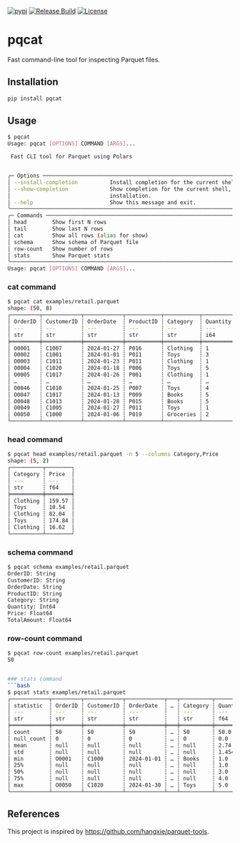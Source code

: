 [![pypi](https://img.shields.io/pypi/v/pqcat.svg)](https://pypi.python.org/pypi/pqcat) [![Release Build](https://github.com/speed1313/pqcat/actions/workflows/publish.yml/badge.svg)](https://github.com/speed1313/pqcat/actions/workflows/publish.yml) [![License](https://img.shields.io/badge/License-Apache_2.0-blue.svg)](https://opensource.org/licenses/Apache-2.0)
# pqcat

Fast command-line tool for inspecting Parquet files.

## Installation

```bash
pip install pqcat
```


## Usage

```bash
$ pqcat
Usage: pqcat [OPTIONS] COMMAND [ARGS]...

 Fast CLI tool for Parquet using Polars


╭─ Options ──────────────────────────────────────────────────────────────────────────────────────────────╮
│ --install-completion          Install completion for the current shell.                                │
│ --show-completion             Show completion for the current shell, to copy it or customize the       │
│                               installation.                                                            │
│ --help                        Show this message and exit.                                              │
╰────────────────────────────────────────────────────────────────────────────────────────────────────────╯
╭─ Commands ─────────────────────────────────────────────────────────────────────────────────────────────╮
│ head        Show first N rows                                                                          │
│ tail        Show last N rows                                                                           │
│ cat         Show all rows (alias for show)                                                             │
│ schema      Show schema of Parquet file                                                                │
│ row-count   Show number of rows                                                                        │
│ stats       Show Parquet stats                                                                         │
╰────────────────────────────────────────────────────────────────────────────────────────────────────────╯
Usage: pqcat [OPTIONS] COMMAND [ARGS]...
```


### cat command
```bash
$ pqcat cat examples/retail.parquet
shape: (50, 8)
┌─────────┬────────────┬────────────┬───────────┬───────────┬──────────┬────────┬─────────────┐
│ OrderID ┆ CustomerID ┆ OrderDate  ┆ ProductID ┆ Category  ┆ Quantity ┆ Price  ┆ TotalAmount │
│ ---     ┆ ---        ┆ ---        ┆ ---       ┆ ---       ┆ ---      ┆ ---    ┆ ---         │
│ str     ┆ str        ┆ str        ┆ str       ┆ str       ┆ i64      ┆ f64    ┆ f64         │
╞═════════╪════════════╪════════════╪═══════════╪═══════════╪══════════╪════════╪═════════════╡
│ O0001   ┆ C1007      ┆ 2024-01-27 ┆ P016      ┆ Clothing  ┆ 1        ┆ 159.57 ┆ 159.57      │
│ O0002   ┆ C1001      ┆ 2024-01-01 ┆ P011      ┆ Toys      ┆ 3        ┆ 10.54  ┆ 31.62       │
│ O0003   ┆ C1011      ┆ 2024-01-23 ┆ P011      ┆ Clothing  ┆ 1        ┆ 82.04  ┆ 82.04       │
│ O0004   ┆ C1020      ┆ 2024-01-18 ┆ P006      ┆ Toys      ┆ 5        ┆ 174.84 ┆ 874.2       │
│ O0005   ┆ C1017      ┆ 2024-01-26 ┆ P001      ┆ Clothing  ┆ 1        ┆ 16.62  ┆ 16.62       │
│ …       ┆ …          ┆ …          ┆ …         ┆ …         ┆ …        ┆ …      ┆ …           │
│ O0046   ┆ C1010      ┆ 2024-01-25 ┆ P007      ┆ Toys      ┆ 4        ┆ 93.06  ┆ 372.24      │
│ O0047   ┆ C1017      ┆ 2024-01-13 ┆ P009      ┆ Books     ┆ 5        ┆ 14.31  ┆ 71.55       │
│ O0048   ┆ C1013      ┆ 2024-01-28 ┆ P015      ┆ Books     ┆ 5        ┆ 106.63 ┆ 533.15      │
│ O0049   ┆ C1005      ┆ 2024-01-27 ┆ P011      ┆ Toys      ┆ 1        ┆ 105.6  ┆ 105.6       │
│ O0050   ┆ C1000      ┆ 2024-01-06 ┆ P019      ┆ Groceries ┆ 2        ┆ 47.31  ┆ 94.62       │
└─────────┴────────────┴────────────┴───────────┴───────────┴──────────┴────────┴─────────────┘
```

### head command
```bash
$ pqcat head examples/retail.parquet -n 5 --columns Category,Price
shape: (5, 2)
┌──────────┬────────┐
│ Category ┆ Price  │
│ ---      ┆ ---    │
│ str      ┆ f64    │
╞══════════╪════════╡
│ Clothing ┆ 159.57 │
│ Toys     ┆ 10.54  │
│ Clothing ┆ 82.04  │
│ Toys     ┆ 174.84 │
│ Clothing ┆ 16.62  │
└──────────┴────────┘
```

### schema command
```bash
$ pqcat schema examples/retail.parquet
OrderID: String
CustomerID: String
OrderDate: String
ProductID: String
Category: String
Quantity: Int64
Price: Float64
TotalAmount: Float64
```

### row-count command
```bash
$ pqcat row-count examples/retail.parquet
50


### stats command
```bash
$ pqcat stats examples/retail.parquet
┌────────────┬─────────┬────────────┬────────────┬───┬──────────┬──────────┬───────────┬─────────────┐
│ statistic  ┆ OrderID ┆ CustomerID ┆ OrderDate  ┆ … ┆ Category ┆ Quantity ┆ Price     ┆ TotalAmount │
│ ---        ┆ ---     ┆ ---        ┆ ---        ┆   ┆ ---      ┆ ---      ┆ ---       ┆ ---         │
│ str        ┆ str     ┆ str        ┆ str        ┆   ┆ str      ┆ f64      ┆ f64       ┆ f64         │
╞════════════╪═════════╪════════════╪════════════╪═══╪══════════╪══════════╪═══════════╪═════════════╡
│ count      ┆ 50      ┆ 50         ┆ 50         ┆ … ┆ 50       ┆ 50.0     ┆ 50.0      ┆ 50.0        │
│ null_count ┆ 0       ┆ 0          ┆ 0          ┆ … ┆ 0        ┆ 0.0      ┆ 0.0       ┆ 0.0         │
│ mean       ┆ null    ┆ null       ┆ null       ┆ … ┆ null     ┆ 2.74     ┆ 88.6722   ┆ 231.8516    │
│ std        ┆ null    ┆ null       ┆ null       ┆ … ┆ null     ┆ 1.454199 ┆ 59.740505 ┆ 201.475002  │
│ min        ┆ O0001   ┆ C1000      ┆ 2024-01-01 ┆ … ┆ Books    ┆ 1.0      ┆ 10.54     ┆ 11.73       │
│ 25%        ┆ null    ┆ null       ┆ null       ┆ … ┆ null     ┆ 1.0      ┆ 24.91     ┆ 76.8        │
│ 50%        ┆ null    ┆ null       ┆ null       ┆ … ┆ null     ┆ 3.0      ┆ 93.06     ┆ 159.57      │
│ 75%        ┆ null    ┆ null       ┆ null       ┆ … ┆ null     ┆ 4.0      ┆ 147.87    ┆ 372.24      │
│ max        ┆ O0050   ┆ C1020      ┆ 2024-01-30 ┆ … ┆ Toys     ┆ 5.0      ┆ 197.7     ┆ 874.2       │
└────────────┴─────────┴────────────┴────────────┴───┴──────────┴──────────┴───────────┴─────────────┘
```


## References
This project is inspired by https://github.com/hangxie/parquet-tools.